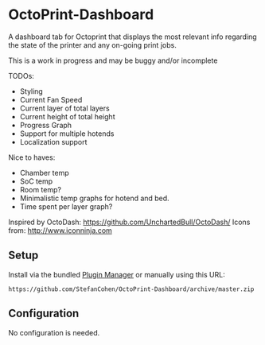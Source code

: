 # OctoPrint-Dashboard

A dashboard tab for Octoprint that displays the most relevant info regarding the state of the printer and any on-going print jobs.

This is a work in progress and may be buggy and/or incomplete

TODOs:
* Styling
* Current Fan Speed
* Current layer of total layers
* Current height of total height
* Progress Graph
* Support for multiple hotends
* Localization support

Nice to haves:
* Chamber temp
* SoC temp
* Room temp?
* Minimalistic temp graphs for hotend and bed.
* Time spent per layer graph?


Inspired by OctoDash: https://github.com/UnchartedBull/OctoDash/
Icons from: http://www.iconninja.com

## Setup

Install via the bundled [Plugin Manager](https://github.com/foosel/OctoPrint/wiki/Plugin:-Plugin-Manager)
or manually using this URL:

    https://github.com/StefanCohen/OctoPrint-Dashboard/archive/master.zip

## Configuration

No configuration is needed.
